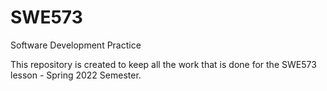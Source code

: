 # SWE573
Software Development Practice

This repository is created to keep all the work that is done for the SWE573 lesson - Spring 2022 Semester.
